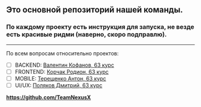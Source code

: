 ## Это основной репозиторий нашей команды.  
### По каждому проекту есть инструкция для запуска, не везде есть красивые ридми (наверно, скоро подправлю).  
____

По всем вопросам относительно проектов:  
- [ ] BACKEND: [Валентин Кофанов, 63 курс](https://t.me/VALI666KO)
- [ ] FRONTEND: [Корчак Родион, 63 курс](https://t.me/keyrea_dy)
- [ ] MOBILE: [Терещенко Антон, 63 курс](https://t.me/Tokumura)
- [ ] UI/UX: [Поляков Дмитрий, 63 курс](https://t.me/operculum)

**https://github.com/TeamNexusX**
